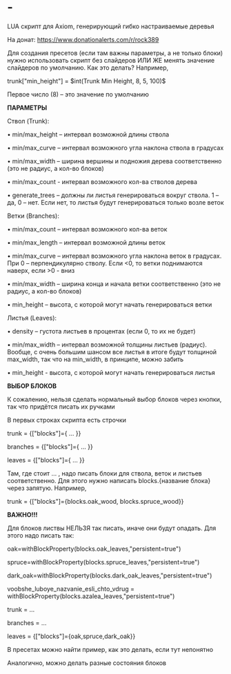 # -

LUA скрипт для Axiom, генерирующий гибко настраиваемые деревья


На донат: https://www.donationalerts.com/r/rock389


Для создания пресетов (если там важны параметры, а не только блоки) нужно использовать скрипт без слайдеров ИЛИ ЖЕ менять значение слайдеров по умолчанию. Как это делать? Например,

trunk["min_height"] = \$int(Trunk Min Height, 8, 5, 100)\$

Первое число (8) – это значение по умолчанию

  

**ПАРАМЕТРЫ**

  

Ствол (Trunk):

• min/max_height – интервал возможной длины ствола

• min/max_curve – интервал возможного угла наклона ствола в градусах

• min/max_width – ширина вершины и подножия дерева соответственно (это не радиус, а кол-во блоков)

• min/max_count - интервал возможного кол-ва стволов дерева

• generate_trees – должны ли листья генерироваться вокруг ствола. 1 – да, 0 – нет. Если нет, то листья будут генерироваться только возле веток

Ветки (Branches):

• min/max_count – интервал возможного кол-ва веток

• min/max_length – интервал возможной длины веток

• min/max_curve – интервал возможного угла наклона веток в градусах. При 0 – перпендикулярно стволу. Если <0, то ветки поднимаются наверх, если >0 - вниз

• min/max_width – ширина конца и начала ветки соответственно (это не радиус, а кол-во блоков)

• min_height – высота, с которой могут начать генерироваться ветки

Листья (Leaves):

• density – густота листьев в процентах (если 0, то их не будет)

• min/max_width – интервал возможной толщины листьев (радиус). Вообще, с очень большим шансом все листья в итоге будут толщиной max_width, так что на min_width, в принципе, можно забить

• min_height - высота, с которой могут начать генерироваться листья

  
  

**ВЫБОР БЛОКОВ**

  

К сожалению, нельзя сделать нормальный выбор блоков через кнопки, так что придётся писать их ручками

В первых строках скрипта есть строчки

trunk = {["blocks"]={ … }}

branches = {["blocks"]={ … }}

leaves = {["blocks"]={ … }}

Там, где стоит … , надо писать блоки для ствола, веток и листьев соответственно. Для этого нужно написать blocks.{название блока} через запятую. Например,

trunk = {["blocks"]={blocks.oak_wood, blocks.spruce_wood}}

  

**ВАЖНО!!!**

Для блоков листвы НЕЛЬЗЯ так писать, иначе они будут опадать. Для этого надо писать так:

oak=withBlockProperty(blocks.oak_leaves,"persistent=true")

spruce=withBlockProperty(blocks.spruce_leaves,"persistent=true")

dark_oak=withBlockProperty(blocks.dark_oak_leaves,"persistent=true")

voobshe_luboye_nazvanie_esli_chto_vdrug = withBlockProperty(blocks.azalea_leaves,"persistent=true")

  

trunk = …

branches = …

leaves = {["blocks"]={oak,spruce,dark_oak}}

  

В пресетах можно найти пример, как это делать, если тут непонятно

Аналогично, можно делать разные состояния блоков